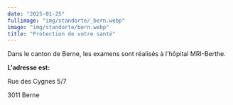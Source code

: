 ```yaml
---
date: "2025-01-25"
fullimage: "img/standorte/_bern.webp"
image: "img/standorte/bern.webp"
title: "Protection de votre santé"
---
```


Dans le canton de Berne, les examens sont réalisés à l'hôpital MRI-Berthe.

**L'adresse est:**

Rue des Cygnes 5/7

3011 Berne
